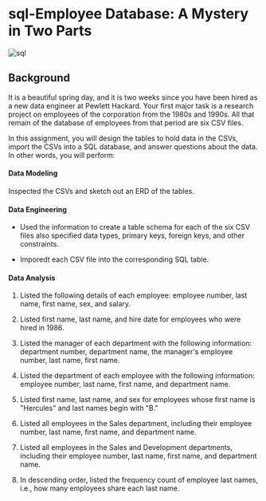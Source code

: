 # sql-Employee Database: A Mystery in Two Parts

![sql](https://user-images.githubusercontent.com/68926116/106810435-ed483200-663a-11eb-80d8-b8c551e33cd8.png)

## Background

It is a beautiful spring day, and it is two weeks since you have been hired as a new data engineer at Pewlett Hackard. Your first major task is a research project on employees of the corporation from the 1980s and 1990s. All that remain of the database of employees from that period are six CSV files.

In this assignment, you will design the tables to hold data in the CSVs, import the CSVs into a SQL database, and answer questions about the data. In other words, you will perform:

#### Data Modeling

Inspected the CSVs and sketch out an ERD of the tables. 

#### Data Engineering

* Used the information to create a table schema for each of the six CSV files also specified data types, primary keys, foreign keys, and other constraints.

* Imporedt each CSV file into the corresponding SQL table. 

#### Data Analysis

1. Listed the following details of each employee: employee number, last name, first name, sex, and salary.

2. Listed first name, last name, and hire date for employees who were hired in 1986.

3. Listed the manager of each department with the following information: department number, department name, the manager's employee number, last name, first name.

4. Listed the department of each employee with the following information: employee number, last name, first name, and department name.

5. Listed first name, last name, and sex for employees whose first name is "Hercules" and last names begin with "B."

6. Listed all employees in the Sales department, including their employee number, last name, first name, and department name.

7. Listed all employees in the Sales and Development departments, including their employee number, last name, first name, and department name.

8. In descending order, listed the frequency count of employee last names, i.e., how many employees share each last name.
